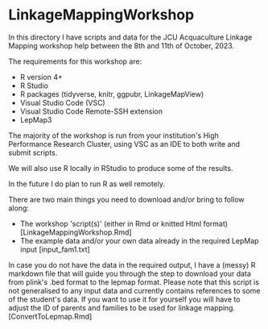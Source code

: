 # LinkageMappingWorkshop
In this directory I have scripts and data for the JCU Acquaculture Linkage Mapping workshop help between the 8th and 11th of October, 2023.

The requirements for this workshop are:
- R version 4+
- R Studio
- R packages (tidyverse, knitr, ggpubr, LinkageMapView)
- Visual Studio Code (VSC)
- Visual Studio Code Remote-SSH extension
- LepMap3

The majority of the workshop is run from your institution's High Performance Research Cluster, using VSC as an IDE to both write and submit scripts.

We will also use R locally in RStudio to produce some of the results.

In the future I do plan to run R as well remotely. 

There are two main things you need to download and/or bring to follow along:

- The workshop 'script(s)' (either in Rmd or knitted Html format) [LinkageMappingWorkshop.Rmd]
- The example data and/or your own data already in the required LepMap input [input_fam1.txt]

In case you do not have the data in the required output, I have a (messy) R markdown file that will guide you through the step to download your data from plink's .bed format to the lepmap format. Please note that this script is not generalised to any input data and currently contains references to some of the student's data. If you want to use it for yourself you will have to adjust the ID of parents and families to be used for linkage mapping. [ConvertToLepmap.Rmd]



